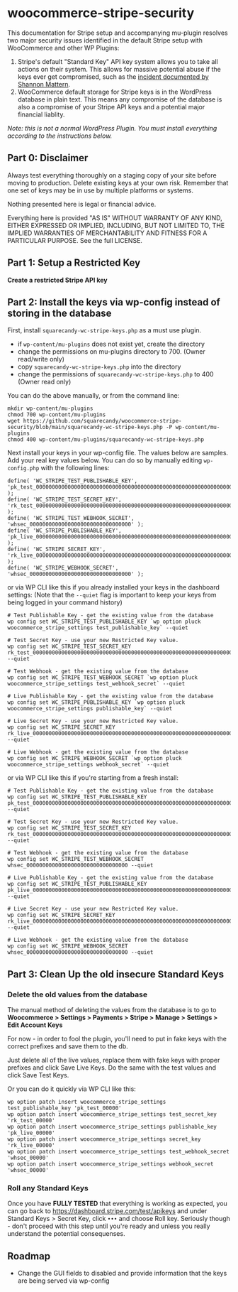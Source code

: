 # woocommerce-stripe-security

This documentation for Stripe setup and accompanying mu-plugin resolves two major security issues identified in the default Stripe setup with WooCommerce and other WP Plugins:

1) Stripe's default "Standard Key" API key system allows you to take all actions on their system. This allows for massive potential abuse if the keys ever get compromised, such as the [incident documented by Shannon Mattern](https://webdesigneracademy.com/my-stripe-account-was-hacked-and-stripe-said-i-have-to-repay-70k/).
2) WooCommerce default storage for Stripe keys is in the WordPress database in plain text. This means any compromise of the database is also a compromise of your Stripe API keys and a potential major financial liablity.

*Note: this is not a normal WordPress Plugin. You must install everything according to the instructions below.*

## Part 0: Disclaimer

Always test everything thoroughly on a staging copy of your site before moving to production.
Delete existing keys at your own risk. Remember that one set of keys may be in use by multiple platforms or systems.

Nothing presented here is legal or financial advice.

Everything here is provided "AS IS" WITHOUT WARRANTY
OF ANY KIND, EITHER EXPRESSED OR IMPLIED, INCLUDING, BUT NOT LIMITED TO,
THE IMPLIED WARRANTIES OF MERCHANTABILITY AND FITNESS FOR A PARTICULAR
PURPOSE. See the full LICENSE.

## Part 1: Setup a Restricted Key

**Create a restricted Stripe API key**



## Part 2: Install the keys via wp-config instead of storing in the database

First, install `squarecandy-wc-stripe-keys.php` as a must use plugin.

* if `wp-content/mu-plugins` does not exist yet, create the directory
* change the permissions on mu-plugins directory to 700. (Owner read/write only)
* copy `squarecandy-wc-stripe-keys.php` into the directory
* change the permissions of `squarecandy-wc-stripe-keys.php` to 400 (Owner read only)

You can do the above manually, or from the command line:

```
mkdir wp-content/mu-plugins
chmod 700 wp-content/mu-plugins
wget https://github.com/squarecandy/woocommerce-stripe-security/blob/main/squarecandy-wc-stripe-keys.php -P wp-content/mu-plugins
chmod 400 wp-content/mu-plugins/squarecandy-wc-stripe-keys.php
```

Next install your keys in your wp-config file. The values below are samples. Add your real key values below.
You can do so by manually editing `wp-config.php` with the following lines:

```
define( 'WC_STRIPE_TEST_PUBLISHABLE_KEY', 'pk_test_000000000000000000000000000000000000000000000000000000000000000000' );
define( 'WC_STRIPE_TEST_SECRET_KEY', 'rk_test_000000000000000000000000000000000000000000000000000000000000000000' );
define( 'WC_STRIPE_TEST_WEBHOOK_SECRET', 'whsec_00000000000000000000000000000000' );
define( 'WC_STRIPE_PUBLISHABLE_KEY', 'pk_live_000000000000000000000000000000000000000000000000000000000000000000' );
define( 'WC_STRIPE_SECRET_KEY', 'rk_live_000000000000000000000000000000000000000000000000000000000000000000' );
define( 'WC_STRIPE_WEBHOOK_SECRET', 'whsec_00000000000000000000000000000000' );
```

or via WP CLI like this if you already installed your keys in the dashboard settings:
(Note that the `--quiet` flag is important to keep your keys from being logged in your command history)

```
# Test Publishable Key - get the existing value from the database
wp config set WC_STRIPE_TEST_PUBLISHABLE_KEY `wp option pluck woocommerce_stripe_settings test_publishable_key` --quiet

# Test Secret Key - use your new Restricted Key value.
wp config set WC_STRIPE_TEST_SECRET_KEY rk_test_000000000000000000000000000000000000000000000000000000000000000000 --quiet

# Test Webhook - get the existing value from the database
wp config set WC_STRIPE_TEST_WEBHOOK_SECRET `wp option pluck woocommerce_stripe_settings test_webhook_secret` --quiet

# Live Publishable Key - get the existing value from the database
wp config set WC_STRIPE_PUBLISHABLE_KEY `wp option pluck woocommerce_stripe_settings publishable_key` --quiet

# Live Secret Key - use your new Restricted Key value.
wp config set WC_STRIPE_SECRET_KEY rk_live_000000000000000000000000000000000000000000000000000000000000000000 --quiet

# Live Webhook - get the existing value from the database
wp config set WC_STRIPE_WEBHOOK_SECRET `wp option pluck woocommerce_stripe_settings webhook_secret` --quiet
```

or via WP CLI like this if you're starting from a fresh install:

```
# Test Publishable Key - get the existing value from the database
wp config set WC_STRIPE_TEST_PUBLISHABLE_KEY pk_test_000000000000000000000000000000000000000000000000000000000000000000 --quiet

# Test Secret Key - use your new Restricted Key value.
wp config set WC_STRIPE_TEST_SECRET_KEY rk_test_000000000000000000000000000000000000000000000000000000000000000000 --quiet

# Test Webhook - get the existing value from the database
wp config set WC_STRIPE_TEST_WEBHOOK_SECRET whsec_00000000000000000000000000000000 --quiet

# Live Publishable Key - get the existing value from the database
wp config set WC_STRIPE_TEST_PUBLISHABLE_KEY pk_live_000000000000000000000000000000000000000000000000000000000000000000 --quiet

# Live Secret Key - use your new Restricted Key value.
wp config set WC_STRIPE_SECRET_KEY rk_live_000000000000000000000000000000000000000000000000000000000000000000 --quiet

# Live Webhook - get the existing value from the database
wp config set WC_STRIPE_WEBHOOK_SECRET whsec_00000000000000000000000000000000 --quiet
```

## Part 3: Clean Up the old insecure Standard Keys

### Delete the old values from the database

The manual method of deleting the values from the database is to go to  
**Woocommerce > Settings > Payments > Stripe > Manage > Settings > Edit Account Keys**

For now - in order to fool the plugin, you'll need to put in fake keys with the correct prefixes and save them to the db.

Just delete all of the live values, replace them with fake keys with proper prefixes and click Save Live Keys. Do the same with the test values and click Save Test Keys.

Or you can do it quickly via WP CLI like this:

```
wp option patch insert woocommerce_stripe_settings test_publishable_key 'pk_test_00000'
wp option patch insert woocommerce_stripe_settings test_secret_key 'rk_test_00000'
wp option patch insert woocommerce_stripe_settings publishable_key 'pk_live_00000'
wp option patch insert woocommerce_stripe_settings secret_key 'rk_live_00000'
wp option patch insert woocommerce_stripe_settings test_webhook_secret 'whsec_00000'
wp option patch insert woocommerce_stripe_settings webhook_secret 'whsec_00000'
```

### Roll any Standard Keys

Once you have **FULLY TESTED** that everything is working as expected, you can go back to https://dashboard.stripe.com/test/apikeys and under Standard Keys > Secret Key, click `•••` and choose Roll key. Seriously though - don't proceed with this step until you're ready and unless you really understand the potential consequenses.

## Roadmap

* Change the GUI fields to disabled and provide information that the keys are being served via wp-config
